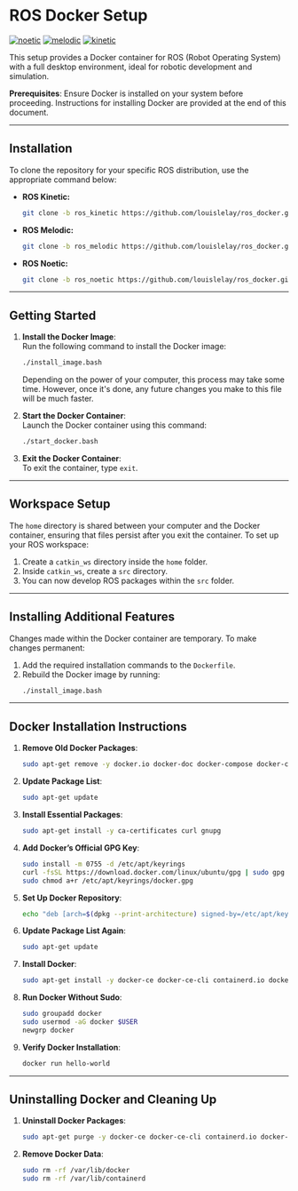 # ROS Docker Setup

[![noetic][noetic-badge]][noetic]
[![melodic][melodic-badge]][melodic]
[![kinetic][kinetic-badge]][kinetic]


This setup provides a Docker container for ROS (Robot Operating System) with a full desktop environment, ideal for robotic development and simulation.

**Prerequisites**: Ensure Docker is installed on your system before proceeding. Instructions for installing Docker are provided at the end of this document.

---

## Installation

To clone the repository for your specific ROS distribution, use the appropriate command below:

- **ROS Kinetic:**
  ```bash
  git clone -b ros_kinetic https://github.com/louislelay/ros_docker.git
  ```

- **ROS Melodic:**
  ```bash
  git clone -b ros_melodic https://github.com/louislelay/ros_docker.git
  ```

- **ROS Noetic:**
  ```bash
  git clone -b ros_noetic https://github.com/louislelay/ros_docker.git
  ```

--- 

## Getting Started

1. **Install the Docker Image**:  
   Run the following command to install the Docker image:  
   ```bash
   ./install_image.bash
   ```
   Depending on the power of your computer, this process may take some time. However, once it's done, any future changes you make to this file will be much faster.

2. **Start the Docker Container**:  
   Launch the Docker container using this command:  
   ```bash
   ./start_docker.bash
   ```

3. **Exit the Docker Container**:  
   To exit the container, type `exit`.

--- 

## Workspace Setup

The `home` directory is shared between your computer and the Docker container, ensuring that files persist after you exit the container. To set up your ROS workspace:

1. Create a `catkin_ws` directory inside the `home` folder.
2. Inside `catkin_ws`, create a `src` directory.
3. You can now develop ROS packages within the `src` folder.

--- 

## Installing Additional Features

Changes made within the Docker container are temporary. To make changes permanent:

1. Add the required installation commands to the `Dockerfile`.
2. Rebuild the Docker image by running:  
   ```bash
   ./install_image.bash
   ```

--- 

## Docker Installation Instructions

1. **Remove Old Docker Packages**:
   ```bash
   sudo apt-get remove -y docker.io docker-doc docker-compose docker-compose-v2 podman-docker containerd runc
   ```

2. **Update Package List**:
   ```bash
   sudo apt-get update
   ```

3. **Install Essential Packages**:
   ```bash
   sudo apt-get install -y ca-certificates curl gnupg
   ```

4. **Add Docker’s Official GPG Key**:
   ```bash
   sudo install -m 0755 -d /etc/apt/keyrings
   curl -fsSL https://download.docker.com/linux/ubuntu/gpg | sudo gpg --dearmor -o /etc/apt/keyrings/docker.gpg
   sudo chmod a+r /etc/apt/keyrings/docker.gpg
   ```

5. **Set Up Docker Repository**:
   ```bash
   echo "deb [arch=$(dpkg --print-architecture) signed-by=/etc/apt/keyrings/docker.gpg] https://download.docker.com/linux/ubuntu $(. /etc/os-release && echo $VERSION_CODENAME) stable" | sudo tee /etc/apt/sources.list.d/docker.list > /dev/null
   ```

6. **Update Package List Again**:
   ```bash
   sudo apt-get update
   ```

7. **Install Docker**:
   ```bash
   sudo apt-get install -y docker-ce docker-ce-cli containerd.io docker-buildx-plugin docker-compose-plugin
   ```

8. **Run Docker Without Sudo**:
   ```bash
   sudo groupadd docker
   sudo usermod -aG docker $USER
   newgrp docker
   ```

9. **Verify Docker Installation**:
   ```bash
   docker run hello-world
   ```

--- 

## Uninstalling Docker and Cleaning Up

1. **Uninstall Docker Packages**:
   ```bash
   sudo apt-get purge -y docker-ce docker-ce-cli containerd.io docker-buildx-plugin docker-compose-plugin docker-ce-rootless-extras
   ```

2. **Remove Docker Data**:
   ```bash
   sudo rm -rf /var/lib/docker
   sudo rm -rf /var/lib/containerd
   ```




[noetic-badge]: https://img.shields.io/badge/ROS-Noetic-blue.svg
[noetic]: https://wiki.ros.org/noetic

[melodic-badge]: https://img.shields.io/badge/ROS-Melodic-blue.svg
[melodic]: https://wiki.ros.org/melodic

[kinetic-badge]: https://img.shields.io/badge/ROS-Kinetic-blue.svg
[kinetic]: https://wiki.ros.org/kinetic
